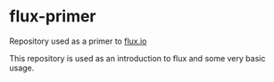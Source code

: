 # flux-primer
Repository used as a primer to [flux.io](https://fluxio)

This repository is used as an introduction to flux and some very basic usage.
